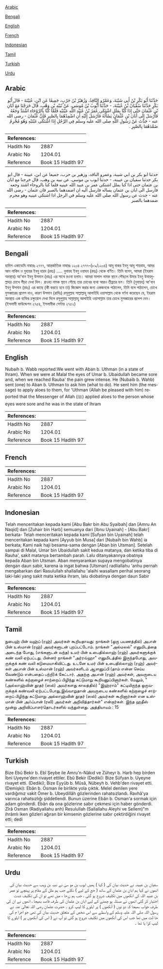 [Arabic](#arabic)

[Bengali](#bengali)

[English](#english)

[French](#french)

[Indonesian](#indonesian)

[Tamil](#tamil)

[Turkish](#turkish)

[Urdu](#urdu)

## Arabic


<div dir="rtl" lang="ar" style={{fontSize:'larger',backgroundColor:'#f8f9fa',padding:20}}>
حَدَّثَنَا أَبُو بَكْرِ بْنُ أَبِي شَيْبَةَ، وَعَمْرٌو النَّاقِدُ، وَزُهَيْرُ بْنُ حَرْبٍ، جَمِيعًا عَنِ ابْنِ، عُيَيْنَةَ - قَالَ أَبُو بَكْرٍ حَدَّثَنَا سُفْيَانُ بْنُ عُيَيْنَةَ، - حَدَّثَنَا أَيُّوبُ بْنُ مُوسَى، عَنْ نُبَيْهِ بْنِ وَهْبٍ، قَالَ خَرَجْنَا مَعَ أَبَانِ بْنِ عُثْمَانَ حَتَّى إِذَا كُنَّا بِمَلَلٍ اشْتَكَى عُمَرُ بْنُ عُبَيْدِ اللَّهِ عَيْنَيْهِ فَلَمَّا كُنَّا بِالرَّوْحَاءِ اشْتَدَّ وَجَعُهُ فَأَرْسَلَ إِلَى أَبَانَ بْنِ عُثْمَانَ يَسْأَلُهُ فَأَرْسَلَ إِلَيْهِ أَنِ اضْمِدْهُمَا بِالصَّبِرِ فَإِنَّ عُثْمَانَ - رضى الله عنه - حَدَّثَ عَنْ رَسُولِ اللَّهِ صلى الله عليه وسلم فِي الرَّجُلِ إِذَا اشْتَكَى عَيْنَيْهِ وَهُوَ مُحْرِمٌ ضَمَّدَهُمَا بِالصَّبِرِ ‏.‏
</div>
<div style={{backgroundColor:'#f8f9fa',padding:20, marginBottom: 10}}><table> <thead> <tr> <th>References:</th> <th></th> </tr> </thead> <tbody><tr><td>Hadith No</td><td>2887</td></tr><tr><td>Arabic No</td><td>1204.01</td></tr><tr><td>Reference</td><td>Book 15 Hadith 97</td></tr></tbody></table></div>


<div dir="rtl" lang="ar" style={{fontSize:'larger',backgroundColor:'#f8f9fa',padding:20}}>
حدثنا ابو بكر بن ابي شيبة، وعمرو الناقد، وزهير بن حرب، جميعا عن ابن، عيينة - قال ابو بكر حدثنا سفيان بن عيينة، - حدثنا ايوب بن موسى، عن نبيه بن وهب، قال خرجنا مع ابان بن عثمان حتى اذا كنا بملل اشتكى عمر بن عبيد الله عينيه فلما كنا بالروحاء اشتد وجعه فارسل الى ابان بن عثمان يساله فارسل اليه ان اضمدهما بالصبر فان عثمان - رضى الله عنه - حدث عن رسول الله صلى الله عليه وسلم في الرجل اذا اشتكى عينيه وهو محرم ضمدهما بالصبر
</div>
<div style={{backgroundColor:'#f8f9fa',padding:20, marginBottom: 10}}><table> <thead> <tr> <th>References:</th> <th></th> </tr> </thead> <tbody><tr><td>Hadith No</td><td>2887</td></tr><tr><td>Arabic No</td><td>1204.01</td></tr><tr><td>Reference</td><td>Book 15 Hadith 97</td></tr></tbody></table></div>

## Bengali


<div dir="ltr" lang="bn" style={{fontSize:'larger',backgroundColor:'#f8f9fa',padding:20}}>
হাদিস একাডেমি নাম্বারঃ ২৭৭৭, আন্তর্জাতিক নাম্বারঃ ১২০৪ ২৭৭৭-(৮৯/১২০৪) আবূ বাকর ইবনু আবূ শায়বাহ, আমর আন নাকিদ ও যুহায়র ইবনু হারব (রহঃ) ..... নুবায়হ ইবনু ওয়াহব (রহঃ) থেকে বর্ণিত। তিনি বলেন, আমরা (ইহরাম অবস্থায়) আ'বান ইবনু উসমান (রহঃ) এর সাথে রওনা হলাম। আমরা মালাল নামক স্থানে পৌছলে উমার ইবনু উবায়দুল্লাহর চোখে পীড়া দেখা দিল। রাওহা নামক স্থানে পৌছে তার চোখের ব্যথা আরও তীব্রতর হল। তিনি (নুবায়হ) আ'বান ইবনু উসমান (রহঃ) এর কাছে (কী করতে হবে তা) জিজ্ঞেস করার জন্য একজনকে পাঠালেন, তিনি বলে পাঠালেন, চোখে মুসব্বারের প্রলেপ দাও, কারণ উসমান (রাযিঃ) রসূলুল্লাহ সাল্লাল্লাহু আলাইহি ওয়াসাল্লাম থেকে বর্ণনা করেছেন যে, ইহরাম অবস্থায় এক ব্যক্তির চক্ষুরোগ দেখা দিলে রসূলুল্লাহ সাল্লাল্লাহু আলাইহি ওয়াসাল্লাম তার চোখে মুসব্বারের প্রলেপ দেন। (ইসলামী ফাউন্ডেশন ২৭৫৪, ইসলামীক সেন্টার ২৭৫২)
</div>
<div style={{backgroundColor:'#f8f9fa',padding:20, marginBottom: 10}}><table> <thead> <tr> <th>References:</th> <th></th> </tr> </thead> <tbody><tr><td>Hadith No</td><td>2887</td></tr><tr><td>Arabic No</td><td>1204.01</td></tr><tr><td>Reference</td><td>Book 15 Hadith 97</td></tr></tbody></table></div>

## English


<div dir="ltr" lang="en" style={{fontSize:'larger',backgroundColor:'#f8f9fa',padding:20}}>
Nubaih b. Wabb reported:We went with Aban b. Uthman (in a state of lhram). When we were at Malal the eyes of Umar b. Ubaidullah became sore and, when we reached Rauba' the pain grew intense. He (Nubaib b. Wahb) sent (one) to Aban b. Uthman to ask him (what to do). He sent him (the message) to apply aloes to them, for 'Uthman (Allah be pleased with him) reported that the Messenger of Allah (ﷺ) applied aloes to the person whose eyes were sore and he was in the state of Ihram
</div>
<div style={{backgroundColor:'#f8f9fa',padding:20, marginBottom: 10}}><table> <thead> <tr> <th>References:</th> <th></th> </tr> </thead> <tbody><tr><td>Hadith No</td><td>2887</td></tr><tr><td>Arabic No</td><td>1204.01</td></tr><tr><td>Reference</td><td>Book 15 Hadith 97</td></tr></tbody></table></div>

## French


<div dir="ltr" lang="fr" style={{fontSize:'larger',backgroundColor:'#f8f9fa',padding:20}}>

</div>
<div style={{backgroundColor:'#f8f9fa',padding:20, marginBottom: 10}}><table> <thead> <tr> <th>References:</th> <th></th> </tr> </thead> <tbody><tr><td>Hadith No</td><td>2887</td></tr><tr><td>Arabic No</td><td>1204.01</td></tr><tr><td>Reference</td><td>Book 15 Hadith 97</td></tr></tbody></table></div>

## Indonesian


<div dir="ltr" lang="id" style={{fontSize:'larger',backgroundColor:'#f8f9fa',padding:20}}>
Telah menceritakan kepada kami [Abu Bakr bin Abu Syaibah] dan [Amru An Naqid] dan [Zuhair bin Harb] semuanya dari [Ibnu Uyainah] - [Abu Bakr] berkata- Telah menceritakan kepada kami [Sufyan bin Uyainah] telah menceritakan kepada kami [Ayyub bin Musa] dari [Nubaih bin Wahb] ia berkata; Kami naik haji besama-sama dengan [Aban bin Utsman]. Setelah sampai di Malal, Umar bin Ubaidullah sakit kedua matanya, dan ketika tiba di Rauha', sakit matanya bertambah parah. Lalu ditanyakannya obatnya kepada Aban bin Utsman. Aban menyarankan supaya mengobatinya dengan daun sabir, karena ia ingat bahwa [Utsman] radliallahu 'anhu pernah mengabarkan dari Rasulullah shallallahu 'alaihi wasallam perihal seorang laki-laki yang sakit mata ketika ihram, lalu diobatinya dengan daun Sabir
</div>
<div style={{backgroundColor:'#f8f9fa',padding:20, marginBottom: 10}}><table> <thead> <tr> <th>References:</th> <th></th> </tr> </thead> <tbody><tr><td>Hadith No</td><td>2887</td></tr><tr><td>Arabic No</td><td>1204.01</td></tr><tr><td>Reference</td><td>Book 15 Hadith 97</td></tr></tbody></table></div>

## Tamil


<div dir="ltr" lang="ta" style={{fontSize:'larger',backgroundColor:'#f8f9fa',padding:20}}>
நுபைஹ் பின் வஹ்ப் (ரஹ்) அவர்கள் கூறியதாவது: நாங்கள் (ஒரு பயணத்தில்) அபான் பின் உஸ்மான் (ரஹ்) அவர்களுடன் புறப்பட்டோம். நாங்கள் "அல்மலல்" எனுமிடத்தை அடைந்த போது, (எங்களுடன் வந்த) உமர் பின் உபைதில்லாஹ் (ரஹ்) அவர்களுக்குக் கண் வலி ஏற்பட்டது. பின்னர் நாங்கள் "அர்ரவ்ஹா" எனுமிடத்தில் இருந்தபோது, அவருக்குக் கண் வலி கடுமையாகிவிட்டது. உடனே உமர் பின் உபைதில்லாஹ் (ரஹ்) அவர்கள் அபான் பின் உஸ்மான் (ரஹ்) அவர்களிடம் ஆளனுப்பி (தாம் என்ன செய்ய வேண்டும் என்பதைப் பற்றி)க் கேட்டார். அதற்கு அபான் (ரஹ்) அவர்கள், அவருடைய கண்களில் கற்றாழைச் சாற்றைப் பிழிந்து கட்டுமாறு கூறியனுப்பினார்கள். மேலும், "(அல்லாஹ்வின் தூதர் (ஸல்) அவர்களது காலத்தில்) "இஹ்ராம்" கட்டியிருந்த ஒருவருக்குக் கண்வலி ஏற்பட்டபோது,இவ்வாறுதான் அவருடைய கண்களில் கற்றாழைச் சாற்றைப் பிழிந்து கட்டுமாறு அல்லாஹ்வின் தூதர் (ஸல்) அவர்கள் கூறினார்கள் என உஸ்மான் பின் அஃப்பான் (ரலி) அவர்கள் அறிவித்தார்கள்" என்றார்கள். இந்த ஹதீஸ் மூன்று அறிவிப்பாளர்தொடர்களில் வந்துள்ளது. அத்தியாயம் : 15
</div>
<div style={{backgroundColor:'#f8f9fa',padding:20, marginBottom: 10}}><table> <thead> <tr> <th>References:</th> <th></th> </tr> </thead> <tbody><tr><td>Hadith No</td><td>2887</td></tr><tr><td>Arabic No</td><td>1204.01</td></tr><tr><td>Reference</td><td>Book 15 Hadith 97</td></tr></tbody></table></div>

## Turkish


<div dir="ltr" lang="tr" style={{fontSize:'larger',backgroundColor:'#f8f9fa',padding:20}}>
Bize Ebû Bekir b. Ebî Şeybe ile Amru'n-Nâkıd ve Züheyr b. Harb hep birden İbni Uyeyne'den rivayet ettiler. Ebû Bekir (Dediki): Bize Süfyan b. Uyeyne rivayet etti. (Dediki); Bize Eyyûb b. Mûsâ, Nübeyh b. Vehb'den rivayet etti. (Demişki): Ebân b. Osman ile birlikte yola çıktık. Melel denilen yere vardığımız vakit Ömer b. Ubeydillâh gözlerinden rahatsızlandı. Ravhâ'ya varınca rahatsızlığı şiddetlendi. Bunun üzerine Ebân b. Osman'a sormak için adam gönderdi. Ebân da ona gözlerine sabır çekmesi için haber gönderdi. Zîrâ Osman (Radiyallahu anh) Resulullah (Sallallahu Aleyhi ve Sellem)"m ihrâmlı iken gözleri ağıran bir kimsenin gözlerine sabır çektirdiğini rivayet etti; dedi
</div>
<div style={{backgroundColor:'#f8f9fa',padding:20, marginBottom: 10}}><table> <thead> <tr> <th>References:</th> <th></th> </tr> </thead> <tbody><tr><td>Hadith No</td><td>2887</td></tr><tr><td>Arabic No</td><td>1204.01</td></tr><tr><td>Reference</td><td>Book 15 Hadith 97</td></tr></tbody></table></div>

## Urdu


<div dir="rtl" lang="ur" style={{fontSize:'larger',backgroundColor:'#f8f9fa',padding:20}}>
سفیان بن عیینہ نے حدیث بیان کی ( کہا ) ہمیں ایوب بن مو سیٰ نے نبیہ بن وہب سے حدیث بیان کی انھوں نے کہا ہم ابان بن عثمان کے ساتھ ( حج کے لیے ) نکلے جب ہم ملل کے مقام پر پہنچے تو عمر بن عبید اللہ کی انکھوں میں تکلیف شروع ہو گئی ، جب ہم رَرحا ء میں تھے تو ان کی تکلیف شدت اختیار کر گئی انھوں نے مسئلہ پو چھنے کے لیے ابان بن عثمان کی طرف قاصد بھیجا ، انھوں نے ان کی طرف جواب بھیجا کہ دو نوں ( آنکھوں ) پر ایلوے کا لیپ کرو ۔ حضرت عثمان رضی اللہ تعالیٰ عنہ نے رسول اللہ صلی اللہ علیہ وسلم کے واسطے سے اس شخص کے متعلق حدیث بیان کی تھی جو احرا م کی حا لت میں تھا جب اس کی آنکھوں میں تکلیف شروع ہو گئی تو آپ نے ( اس کی آنکھوں پر ) ایلوے کا لیپ کرا یا تھا ۔
</div>
<div style={{backgroundColor:'#f8f9fa',padding:20, marginBottom: 10}}><table> <thead> <tr> <th>References:</th> <th></th> </tr> </thead> <tbody><tr><td>Hadith No</td><td>2887</td></tr><tr><td>Arabic No</td><td>1204.01</td></tr><tr><td>Reference</td><td>Book 15 Hadith 97</td></tr></tbody></table></div>